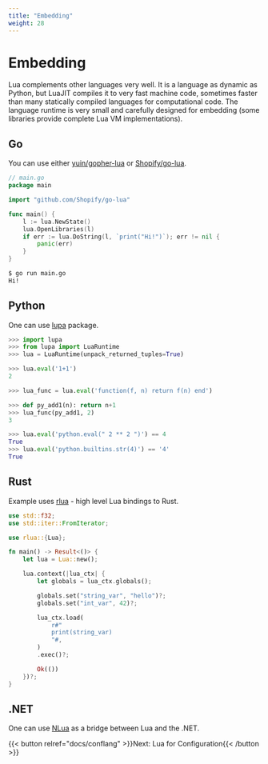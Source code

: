 ```yaml
---
title: "Embedding"
weight: 28
---
```


# Embedding

Lua complements other languages very well. It is a language as dynamic as Python,
but LuaJIT compiles it to very fast machine code, sometimes faster than many statically
compiled languages for computational code.
The language runtime is very small and carefully designed for embedding
(some libraries provide complete Lua VM implementations).

## Go

You can use either [yuin/gopher-lua](https://github.com/yuin/gopher-lua) or [Shopify/go-lua](https://github.com/Shopify/go-lua).

```go
// main.go
package main

import "github.com/Shopify/go-lua"

func main() {
    l := lua.NewState()
    lua.OpenLibraries(l)
    if err := lua.DoString(l, `print("Hi!")`); err != nil {
        panic(err)
    }
}
```

```bash
$ go run main.go
Hi!
```

## Python

One can use [lupa](https://github.com/scoder/lupa) package.

```python
>>> import lupa
>>> from lupa import LuaRuntime
>>> lua = LuaRuntime(unpack_returned_tuples=True)

>>> lua.eval('1+1')
2

>>> lua_func = lua.eval('function(f, n) return f(n) end')

>>> def py_add1(n): return n+1
>>> lua_func(py_add1, 2)
3

>>> lua.eval('python.eval(" 2 ** 2 ")') == 4
True
>>> lua.eval('python.builtins.str(4)') == '4'
True
```

## Rust

Example uses [rlua](https://github.com/amethyst/rlua) - high level Lua bindings to Rust.

```rust
use std::f32;
use std::iter::FromIterator;

use rlua::{Lua};

fn main() -> Result<()> {
    let lua = Lua::new();

    lua.context(|lua_ctx| {
        let globals = lua_ctx.globals();

        globals.set("string_var", "hello")?;
        globals.set("int_var", 42)?;

        lua_ctx.load(
            r#"
            print(string_var)
            "#,
        )
        .exec()?;

        Ok(())
    })?;
}
```

## .NET

One can use [NLua](https://github.com/NLua/NLua) as a bridge between Lua and the .NET.

{{< button relref="docs/conflang" >}}Next: Lua for Configuration{{< /button >}}

